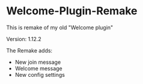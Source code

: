 # Welcome-Plugin-Remake
This is remake of my old "Welcome plugin"

Version: 1.12.2

The Remake adds:
 - New join message
 - Welcome message
 - New config settings

